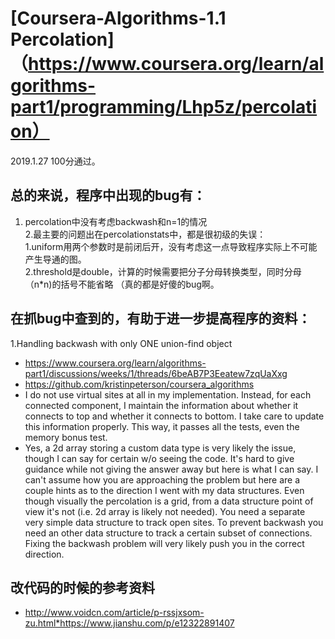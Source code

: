 # [Coursera-Algorithms-1.1 Percolation] （https://www.coursera.org/learn/algorithms-part1/programming/Lhp5z/percolation）

2019.1.27 100分通过。

## 总的来说，程序中出现的bug有：

1. percolation中没有考虑backwash和n=1的情况  
2.最主要的问题出在percolationstats中，都是很初级的失误：  
  1.uniform用两个参数时是前闭后开，没有考虑这一点导致程序实际上不可能产生导通的图。  
  2.threshold是double，计算的时候需要把分子分母转换类型，同时分母（n*n)的括号不能省略  （真的都是好傻的bug啊。
  
## 在抓bug中查到的，有助于进一步提高程序的资料：

1.Handling backwash with only ONE union-find object  
  * https://www.coursera.org/learn/algorithms-part1/discussions/weeks/1/threads/6beAB7P3Eeatew7zqUaXxg  
  * https://github.com/kristinpeterson/coursera_algorithms
  * I do not use virtual sites at all in my implementation. Instead, for each connected component, I maintain the information about whether it connects to top and whether it connects to bottom. I take care to update this information properly. This way, it passes all the tests, even the memory bonus test.  
  * Yes, a 2d array storing a custom data type is very likely the issue, though I can say for certain w/o seeing the code.    It's hard to give guidance while not giving the answer away but here is what I can say. I can't assume how you are approaching the problem but here are a couple hints as to the direction I went with my data structures.    Even though visually the percolation is a grid, from a data structure point of view it's not (i.e. 2d array is likely not needed).    You need a separate very simple data structure to track open sites.    To prevent backwash you need an other data structure to track a certain subset of connections. Fixing the backwash problem will very likely push you in the correct direction.  
  
 ## 改代码的时候的参考资料
  
  * http://www.voidcn.com/article/p-rssjxsom-zu.html*https://www.jianshu.com/p/e12322891407
 

